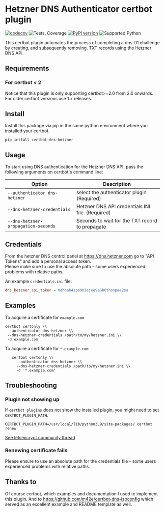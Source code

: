 # Hetzner DNS Authenticator certbot plugin
[![codecov](https://codecov.io/gh/ctrlaltcoop/certbot-dns-hetzner/branch/main/graph/badge.svg?token=3XJVTPZ0AM)](https://codecov.io/gh/ctrlaltcoop/certbot-dns-hetzner)
![Tests, Coverage](https://github.com/ctrlaltcoop/certbot-dns-hetzner/workflows/Tests,%20Coverage/badge.svg?branch=main)
[![PyPI version](https://badge.fury.io/py/certbot-dns-hetzner.svg)](https://badge.fury.io/py/certbot-dns-hetzner)
![Supported Python](https://img.shields.io/pypi/pyversions/certbot-dns-hetzner)

This certbot plugin automates the process of
completing a dns-01 challenge by creating, and
subsequently removing, TXT records using the Hetzner DNS API.

## Requirements

### For certbot < 2

Notice that this plugin is only supporting certbot>=2.0 from 2.0 onwards. For older certbot versions use 1.x releases.

## Install

Install this package via pip in the same python environment where you installed your certbot.

```
pip install certbot-dns-hetzner
```

## Usage

To start using DNS authentication for the Hetzner DNS API, pass the following arguments on certbot's command line:

| Option                                                     | Description                                      |
|------------------------------------------------------------|--------------------------------------------------|
| `--authenticator dns-hetzner`                              | select the authenticator plugin (Required)       |
| `--dns-hetzner-credentials`                                | Hetzner DNS API credentials INI file. (Required) |
| `--dns-hetzner-propagation-seconds`                        | Seconds to wait for the TXT record to propagate  |

## Credentials


From the hetzner DNS control panel at https://dns.hetzner.com go to "API Tokens" and add a personal access token.  
Please make sure to use the absolute path - some users experienced problems with relative paths.  

An example ``credentials.ini`` file:

```ini
dns_hetzner_api_token = nohnah4zoo9Kiejee9aGh0thoopee2sa
```
## Examples
To acquire a certificate for `example.com`
```shell script
certbot certonly \\
 --authenticator dns-hetzner \\
 --dns-hetzner-credentials /path/to/my/hetzner.ini \\
 -d example.com
```

To acquire a certificate for ``*.example.com``
```shell script
   certbot certonly \\
     --authenticator dns-hetzner \\
     --dns-hetzner-credentials /path/to/my/hetzner.ini \\
     -d '*.example.com'
```
     
## Troubleshooting

### Plugin not showing up
If `certbot plugins` does not show the installed plugin, you might need to set `CERTBOT_PLUGIN_PATH`.  
```
CERTBOT_PLUGIN_PATH=/usr/local/lib/python3.9/site-packages/ certbot renew
```  
[See letsencrypt community thread](https://community.letsencrypt.org/t/how-do-i-make-certbot-find-use-an-installed-plugin/198647/5)

### Renewing certificate fails
Please ensure to use an absolute path for the credentials file - some users experienced problems with relative paths.

## Thanks to

Of course certbot, which examples and documentation I used to implement this plugin. And to https://github.com/m42e/certbot-dns-ispconfig which served as an excellent example and README template as well.

